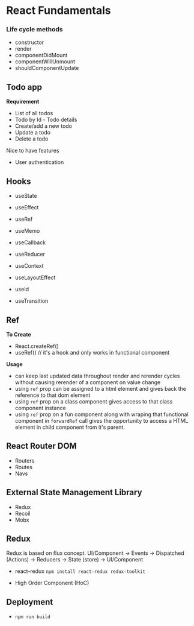 # React Fundamentals

### Life cycle methods

- constructor
- render
- componentDidMount
- componentWillUnmount
- shouldComponentUpdate

## Todo app

**Requirement**

- List of all todos
- Todo by Id - Todo details
- Create/add a new todo
- Update a todo
- Delete a todo

Nice to have features

- User authentication

## Hooks

- useState
- useEffect
- useRef
- useMemo
- useCallback
- useReducer
- useContext
- useLayoutEffect

- useId
- useTransition

## Ref

**To Create**

- React.createRef()
- useRef() // it's a hook and only works in functional component

**Usage**

- can keep last updated data throughout render and rerender cycles without causing rerender of a component on value change
- using `ref` prop can be assigned to a html element and gives back the reference to that dom element
- using `ref` prop on a class component gives access to that class component instance
- using `ref` prop on a fun component along with wraping that functional component in `forwardRef` call gives the opportunity to access a HTML element in child component from it's parent.

## React Router DOM

- Routers
- Routes
- Navs

## External State Management Library

- Redux
- Recoil
- Mobx

## Redux

Redux is based on flux concept.
UI/Component -> Events -> Dispatched (Actions) -> Reducers -> State (store) -> UI/Component

- react-redux
  `npm install react-redux redux-toolkit`

- High Order Component (HoC)

## Deployment

- `npm run build`
